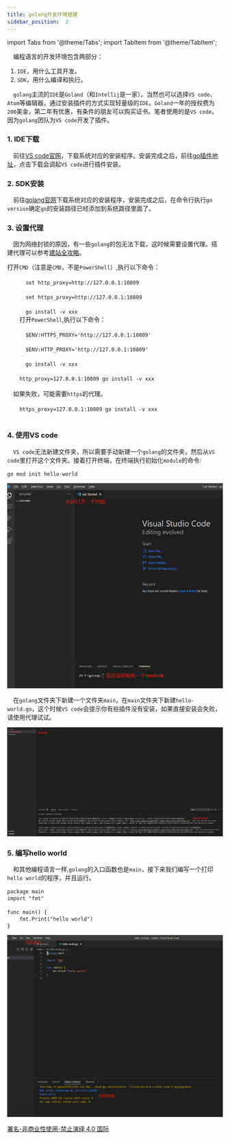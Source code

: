 ```yaml
---
title: golang开发环境搭建
sidebar_position:  2
---
```


import Tabs from '@theme/Tabs';
import TabItem from '@theme/TabItem';

 编程语言的开发环境包含两部分：
1. `IDE`，用什么工具开发。
2. `SDK`，用什么编译和执行。

 `golang`主流的`IDE`是`Goland`（和`Intellij`是一家）。当然也可以选择`VS code`、`Atom`等编辑器，通过安装插件的方式实现轻量级的`IDE`。`Goland`一年的授权费为`200`美金，第二年有优惠，有条件的朋友可以购买证书。笔者使用的是`VS code`，因为`golang`团队为`VS code`开发了插件。

### 1. IDE下载

 前往[VS code官网](https://code.visualstudio.com/Download)，下载系统对应的安装程序。安装完成之后，前往[go插件地址](https://marketplace.visualstudio.com/items?itemName=golang.go)，点击下载会调起`VS code`进行插件安装。

### 2. SDK安装

 前往[golang官网](https://go.dev/doc/install)下载系统对应的安装程序，安装完成之后，在命令行执行`go version`确定`go`的安装路径已经添加到系统路径里面了。

### 3. 设置代理

 因为网络封锁的原因，有一些`golang`的包无法下载，这时候需要设置代理。搭建代理可以参考[建站全攻略](/docs/set-up-site/your-site-in-one)。

<Tabs groupId="operating-systems">
  <TabItem value="win-cmd" label="Windows的CMD">
    打开<code>CMD</code>（注意是<code>CMD</code>，不是<code>PowerShell</code>）,执行以下命令：<br />
    <code>
      set http_proxy=http://127.0.0.1:10809 <br />
      set https_proxy=http://127.0.0.1:10809 <br />
      go install -v xxx
    </code>
  </TabItem>
  <TabItem value="win-power" label="Windows的PowerShell">
    打开<code>PowerShell</code>,执行以下命令：<br />
    <code>
      $ENV:HTTPS_PROXY='http://127.0.0.1:10809' <br />
      $ENV:HTTP_PROXY='http://127.0.0.1:10809' <br />
      go install -v xxx
    </code>
  </TabItem>
  <TabItem value="other" label="其他类unix系统">
  <code>
    http_proxy=127.0.0.1:10809 go install -v xxx
  </code> <br />
    &emsp;如果失败，可能需要<code>https</code>的代理。<br />
  <code>
    https_proxy=127.0.0.1:10809 go install -v xxx
  </code>
  </TabItem>
</Tabs>

### 4. 使用VS code

 `VS code`无法新建文件夹，所以需要手动新建一个`golang`的文件夹，然后从`VS code`里打开这个文件夹。接着打开终端，在终端执行初始化`module`的命令:

    go mod init hello-world

![初始化module](./asserts/golang-1.png)

 在`golang`文件夹下新建一个文件夹`main`，在`main`文件夹下新建`hello-world.go`，这个时候`VS code`会提示你有些插件没有安装，如果直接安装会失败，请使用代理试试。

![新建文件](./asserts/golang-2.png)

### 5. 编写hello world

 和其他编程语言一样,`golang`的入口函数也是`main`，接下来我们编写一个打印`hello world`的程序，并且运行。

    package main
    import "fmt"

    func main() {
    	fmt.Print("hello world")
    }

![运行程序](./asserts/golang-3.png)

[署名-非商业性使用-禁止演绎 4.0 国际](https://creativecommons.org/licenses/by-nc-nd/4.0/deed.zh)
